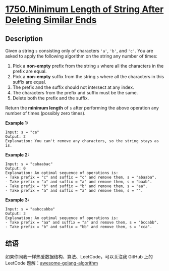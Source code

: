 # [1750.Minimum Length of String After Deleting Similar Ends][title]

## Description
Given a string `s` consisting only of characters `'a'`, `'b'`, and `'c'`. You are asked to apply the following algorithm on the string any number of times:

1. Pick a **non-empty** prefix from the string `s` where all the characters in the prefix are equal.
2. Pick a **non-empty** suffix from the string `s` where all the characters in this suffix are equal.
3. The prefix and the suffix should not intersect at any index.
4. The characters from the prefix and suffix must be the same.
5. Delete both the prefix and the suffix.

Return the **minimum length** of `s` after performing the above operation any number of times (possibly zero times).

**Example 1:**

```
Input: s = "ca"
Output: 2
Explanation: You can't remove any characters, so the string stays as is.
```

**Example 2:**

```
Input: s = "cabaabac"
Output: 0
Explanation: An optimal sequence of operations is:
- Take prefix = "c" and suffix = "c" and remove them, s = "abaaba".
- Take prefix = "a" and suffix = "a" and remove them, s = "baab".
- Take prefix = "b" and suffix = "b" and remove them, s = "aa".
- Take prefix = "a" and suffix = "a" and remove them, s = "".
```

**Example 3:**

```
Input: s = "aabccabba"
Output: 3
Explanation: An optimal sequence of operations is:
- Take prefix = "aa" and suffix = "a" and remove them, s = "bccabb".
- Take prefix = "b" and suffix = "bb" and remove them, s = "cca".
```

## 结语

如果你同我一样热爱数据结构、算法、LeetCode，可以关注我 GitHub 上的 LeetCode 题解：[awesome-golang-algorithm][me]

[title]: https://leetcode.com/problems/minimum-length-of-string-after-deleting-similar-ends/
[me]: https://github.com/kylesliu/awesome-golang-algorithm
